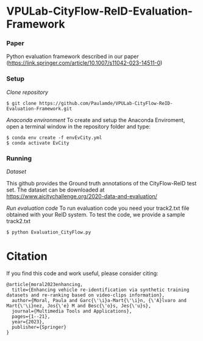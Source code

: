 # VPULab-CityFlow-ReID-Evaluation-Framework

### Paper

Python evaluation framework described in our paper (https://link.springer.com/article/10.1007/s11042-023-14511-0)
### Setup

*Clone repository*
```
$ git clone https://github.com/Paulamde/VPULab-CityFlow-ReID-Evaluation-Framework.git
```
*Anaconda environment*
To create and setup the Anaconda Enviroment, open a terminal window in the repository folder and type:

```
$ conda env create -f envEvCity.yml
$ conda activate EvCity
```
### Running
*Dataset*

This github provides the Ground truth annotations of the CityFlow-ReID test set. The dataset can be downloaded at https://www.aicitychallenge.org/2020-data-and-evaluation/


*Run evaluation code*
To run evaluation code you need your track2.txt file obtained with your ReID system. To test the code, we provide a sample track2.txt

```
$ python Evaluation_CityFlow.py  
```



# Citation

If you find this code and work useful, please consider citing:
```
@article{moral2023enhancing,
  title={Enhancing vehicle re-identification via synthetic training datasets and re-ranking based on video-clips information},
  author={Moral, Paula and Garc{\'\i}a-Mart{\'\i}n, {\'A}lvaro and Mart{\'\i}nez, Jos{\'e} M and Besc{\'o}s, Jes{\'u}s},
  journal={Multimedia Tools and Applications},
  pages={1--21},
  year={2023},
  publisher={Springer}
}
```
